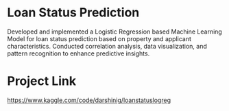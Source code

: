 # Loan Status Prediction
Developed and implemented a Logistic Regression based Machine Learning Model for loan status prediction based on property and applicant characteristics. Conducted correlation analysis, data visualization, and pattern recognition to enhance predictive insights.

# Project Link
https://www.kaggle.com/code/darshinig/loanstatuslogreg
